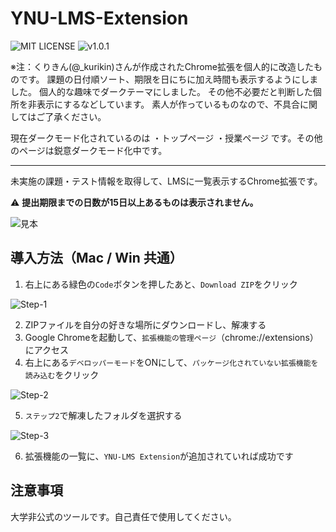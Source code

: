 # YNU-LMS-Extension  
![MIT LICENSE](https://img.shields.io/github/license/kurikin/YNU-LMS-Extension?style=flat-square)
![v1.0.1](https://img.shields.io/github/manifest-json/v/kurikin/YNU-LMS-Extension?style=flat-square)

※注：くりきん(@_kurikin)さんが作成されたChrome拡張を個人的に改造したものです。
課題の日付順ソート、期限を日にちに加え時間も表示するようにしました。
個人的な趣味でダークテーマにしました。
その他不必要だと判断した個所を非表示にするなどしています。
素人が作っているものなので、不具合に関してはご了承ください。

現在ダークモード化されているのは
・トップページ
・授業ページ
です。その他のページは鋭意ダークモード化中です。

___________________________________________________________________________________


未実施の課題・テスト情報を取得して、LMSに一覧表示するChrome拡張です。

:warning: **提出期限までの日数が15日以上あるものは表示されません。**

![見本](imgs/home.jpg)

## 導入方法（Mac / Win 共通）
1. 右上にある緑色の`Code`ボタンを押したあと、`Download ZIP`をクリック


![Step-1](imgs/step-1.png)

2. ZIPファイルを自分の好きな場所にダウンロードし、解凍する
3. Google Chromeを起動して、`拡張機能の管理ページ`（chrome://extensions） にアクセス
4. 右上にある`デベロッパーモード`をONにして、`パッケージ化されていない拡張機能を読み込む`をクリック

![Step-2](imgs/step-2.png)

5. `ステップ2`で解凍したフォルダを選択する

![Step-3](imgs/step-3.png)

6. 拡張機能の一覧に、`YNU-LMS Extension`が追加されていれば成功です

## 注意事項
大学非公式のツールです。自己責任で使用してください。
